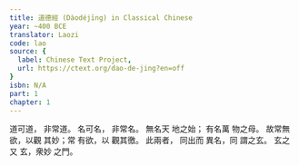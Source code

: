 ```yaml
---
title: 道德經 (Dàodéjīng) in Classical Chinese
year: ~400 BCE
translator: Laozi
code: lao
source: {
  label: Chinese Text Project,
  url: https://ctext.org/dao-de-jing?en=off
}
isbn: N/A
part: 1
chapter: 1
---
```

道可道，
非常道。
名可名，
非常名。
無名天
地之始；
有名萬
物之母。
故常無
欲，以觀
其妙；常
有欲，以
觀其徼。
此兩者，
同出而
異名，同
謂之玄。
玄之又
玄，衆妙
之門。
